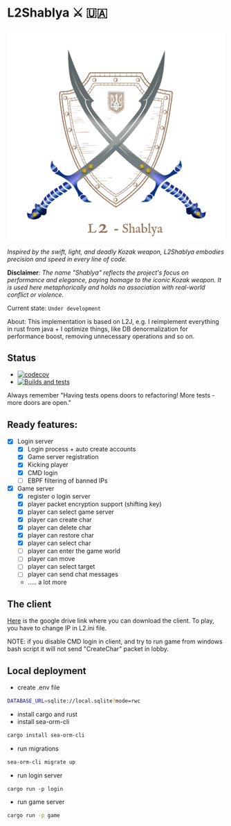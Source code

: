 # L2Shablya ⚔️ 🇺🇦

![Shablya](shablya.svg)

*Inspired by the swift, light, and deadly Kozak weapon, L2Shablya embodies precision and speed in every line of code.*

**Disclaimer**: *The name "Shablya" reflects the project's focus on performance and elegance, paying homage to the
iconic Kozak weapon. It is used here metaphorically and holds no association with real-world conflict or violence.*

Current state: `Under development`

About: This implementation is based on L2J, e.g. I reimplement everything in rust from java + I optimize things,
like DB denormalization for performance boost, removing unnecessary operations and so on.

## Status

- [![codecov](https://codecov.io/gh/artemijan/L2Shablya/branch/master/graph/badge.svg)](https://codecov.io/gh/artemijan/L2Shablya) 
- [![Builds and tests](https://github.com/artemijan/L2Shablya/actions/workflows/rust.yml/badge.svg)](https://github.com/artemijan/L2Shablya/actions/workflows/rust.yml)

Always remember "Having tests opens doors to refactoring! More tests - more doors are open."


## Ready features:

- [x] Login server
    - [x] Login process + auto create accounts
    - [x] Game server registration
    - [x] Kicking player
    - [x] CMD login
    - [ ] EBPF filtering of banned IPs
- [x] Game server
    - [x] register o login server
    - [x] player packet encryption support (shifting key)
    - [x] player can select game server
    - [x] player can create char
    - [x] player can delete char
    - [x] player can restore char
    - [x] player can select char
    - [ ] player can enter the game world
    - [ ] player can move
    - [ ] player can select target
    - [ ] player can send chat messages
    - ..... a lot more

## The client

[Here](https://drive.google.com/file/d/1lL3Gv9p4v2yGGSiqRxShXS0xWU2LXcq8/view?usp=share_link) is the google drive link where
you can download the client. To play, you have to change IP in L2.ini file.

NOTE: if you disable CMD login in client, and try to run game from windows bash script it will not send "CreateChar" packet in lobby.

## Local deployment

- create .env file

```bash
DATABASE_URL=sqlite://local.sqlite?mode=rwc
```

- install cargo and rust
- install sea-orm-cli

```bash
cargo install sea-orm-cli
```

- run migrations

```bash
sea-orm-cli migrate up
```

- run login server

```bahs
cargo run -p login
```

- run game server

```bash
cargo run -p game
```
